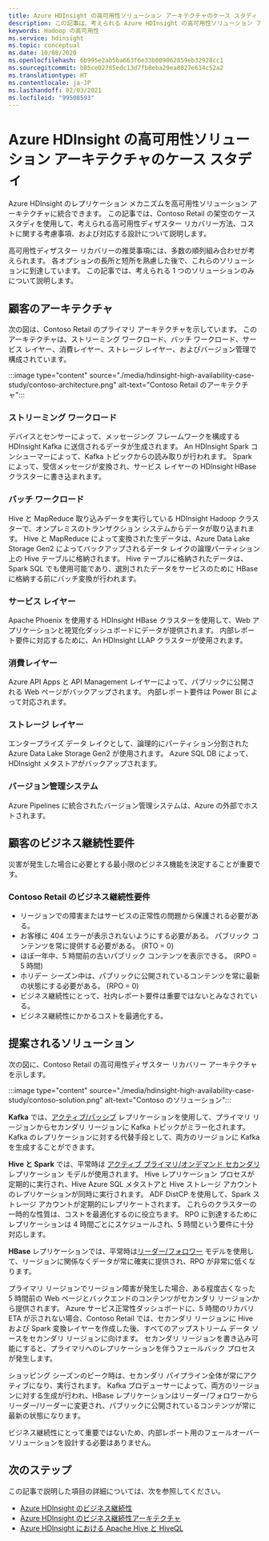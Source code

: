 ```yaml
---
title: Azure HDInsight の高可用性ソリューション アーキテクチャのケース スタディ
description: この記事は、考えられる Azure HDInsight の高可用性ソリューション アーキテクチャの架空のケース スタディです。
keywords: Hadoop の高可用性
ms.service: hdinsight
ms.topic: conceptual
ms.date: 10/08/2020
ms.openlocfilehash: 6b995e2ab5ba663f6e33b009062859eb32928cc1
ms.sourcegitcommit: b85ce02785edc13d7fb8eba29ea8027e614c52a2
ms.translationtype: HT
ms.contentlocale: ja-JP
ms.lasthandoff: 02/03/2021
ms.locfileid: "99508593"
---
```

# <a name="azure-hdinsight-highly-available-solution-architecture-case-study"></a>Azure HDInsight の高可用性ソリューション アーキテクチャのケース スタディ

Azure HDInsight のレプリケーション メカニズムを高可用性ソリューション アーキテクチャに統合できます。 この記事では、Contoso Retail の架空のケース スタディを使用して、考えられる高可用性ディザスター リカバリー方法、コストに関する考慮事項、および対応する設計について説明します。

高可用性ディザスター リカバリーの推奨事項には、多数の順列組み合わせが考えられます。 各オプションの長所と短所を熟慮した後で、これらのソリューションに到達しています。 この記事では、考えられる 1 つのソリューションのみについて説明します。

## <a name="customer-architecture"></a>顧客のアーキテクチャ

次の図は、Contoso Retail のプライマリ アーキテクチャを示しています。 このアーキテクチャは、ストリーミング ワークロード、バッチ ワークロード、サービス レイヤー、消費レイヤー、ストレージ レイヤー、およびバージョン管理で構成されています。

:::image type="content" source="./media/hdinsight-high-availability-case-study/contoso-architecture.png" alt-text="Contoso Retail のアーキテクチャ":::

### <a name="streaming-workload"></a>ストリーミング ワークロード

デバイスとセンサーによって、メッセージング フレームワークを構成する HDInsight Kafka に送信されるデータが生成されます。 An HDInsight Spark コンシューマーによって、Kafka トピックからの読み取りが行われます。 Spark によって、受信メッセージが変換され、サービス レイヤーの HDInsight HBase クラスターに書き込まれます。

### <a name="batch-workload"></a>バッチ ワークロード

Hive と MapReduce 取り込みデータを実行している HDInsight Hadoop クラスターで、オンプレミスのトランザクション システムからデータが取り込まれます。 Hive と MapReduce によって変換された生データは、Azure Data Lake Storage Gen2 によってバックアップされるデータ レイクの論理パーティション上の Hive テーブルに格納されます。 Hive テーブルに格納されたデータは、Spark SQL でも使用可能であり、選別されたデータをサービスのために HBase に格納する前にバッチ変換が行われます。

### <a name="serving-layer"></a>サービス レイヤー

Apache Phoenix を使用する HDInsight HBase クラスターを使用して、Web アプリケーションと視覚化ダッシュボードにデータが提供されます。 内部レポート要件に対応するために、An HDInsight LLAP クラスターが使用されます。

### <a name="consumption-layer"></a>消費レイヤー

Azure API Apps と API Management レイヤーによって、パブリックに公開される Web ページがバックアップされます。 内部レポート要件は Power BI によって対応されます。

### <a name="storage-layer"></a>ストレージ レイヤー

エンタープライズ データ レイクとして、論理的にパーティション分割された Azure Data Lake Storage Gen2 が使用されます。 Azure SQL DB によって、HDInsight メタストアがバックアップされます。

### <a name="version-control-system"></a>バージョン管理システム

Azure Pipelines に統合されたバージョン管理システムは、Azure の外部でホストされます。

## <a name="customer-business-continuity-requirements"></a>顧客のビジネス継続性要件

災害が発生した場合に必要とする最小限のビジネス機能を決定することが重要です。

### <a name="contoso-retails-business-continuity-requirements"></a>Contoso Retail のビジネス継続性要件

* リージョンでの障害またはサービスの正常性の問題から保護される必要がある。
* お客様に 404 エラーが表示されないようにする必要がある。 パブリック コンテンツを常に提供する必要がある。 (RTO = 0)  
* ほぼ一年中、5 時間前の古いパブリック コンテンツを表示できる。 (RPO = 5 時間)
* ホリデー シーズン中は、パブリックに公開されているコンテンツを常に最新の状態にする必要がある。 (RPO = 0)
* ビジネス継続性にとって、社内レポート要件は重要ではないとみなされている。
* ビジネス継続性にかかるコストを最適化する。

## <a name="proposed-solution"></a>提案されるソリューション

次の図に、Contoso Retail の高可用性ディザスター リカバリー アーキテクチャを示します。

:::image type="content" source="./media/hdinsight-high-availability-case-study/contoso-solution.png" alt-text="Contoso のソリューション":::

**Kafka** では、[アクティブ/パッシブ](hdinsight-business-continuity-architecture.md#apache-kafka) レプリケーションを使用して、プライマリ リージョンからセカンダリ リージョンに Kafka トピックがミラー化されます。 Kafka のレプリケーションに対する代替手段として、両方のリージョンに Kafka を生成することができます。

**Hive と Spark** では、平常時は [アクティブ プライマリ/オンデマンド セカンダリ](hdinsight-business-continuity-architecture.md#apache-spark) レプリケーション モデルが使用されます。 Hive レプリケーション プロセスが定期的に実行され、Hive Azure SQL メタストアと Hive ストレージ アカウントのレプリケーションが同時に実行されます。 ADF DistCP を使用して、Spark ストレージ アカウントが定期的にレプリケートされます。 これらのクラスターの一時的な性質は、コストを最適化するのに役立ちます。 RPO に到達するためにレプリケーションは 4 時間ごとにスケジュールされ、5 時間という要件に十分対応します。

**HBase** レプリケーションでは、平常時は[リーダー/フォロワー](hdinsight-business-continuity-architecture.md#apache-hbase) モデルを使用して、リージョンに関係なくデータが常に確実に提供され、RPO が非常に低くなります。

プライマリ リージョンでリージョン障害が発生した場合、ある程度古くなった 5 時間前の Web ページとバックエンドのコンテンツがセカンダリ リージョンから提供されます。 Azure サービス正常性ダッシュボードに、5 時間のリカバリ ETA が示されない場合、Contoso Retail では、セカンダリ リージョンに Hive および Spark 変換レイヤーを作成した後、すべてのアップストリーム データ ソースをセカンダリ リージョンに向けます。 セカンダリ リージョンを書き込み可能にすると、プライマリへのレプリケーションを伴うフェールバック プロセスが発生します。

ショッピング シーズンのピーク時は、セカンダリ パイプライン全体が常にアクティブになり、実行されます。 Kafka プロデューサーによって、両方のリージョンに対する生成が行われ、HBase レプリケーションはリーダー/フォロワーからリーダー/リーダーに変更され、パブリックに公開されているコンテンツが常に最新の状態になります。

ビジネス継続性にとって重要ではないため、内部レポート用のフェールオーバー ソリューションを設計する必要はありません。

## <a name="next-steps"></a>次のステップ

この記事で説明した項目の詳細については、次を参照してください。

* [Azure HDInsight のビジネス継続性](./hdinsight-business-continuity.md)
* [Azure HDInsight のビジネス継続性アーキテクチャ](./hdinsight-business-continuity-architecture.md)
* [Azure HDInsight における Apache Hive と HiveQL](./hadoop/hdinsight-use-hive.md)
